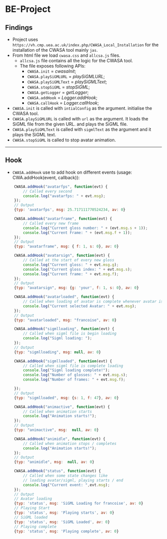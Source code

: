 # BE-Project

## Findings

-   Project uses `https://vh.cmp.uea.ac.uk/index.php/CWASA_Local_Installation` for the installation of the CWASA tool mainly `jas`.
-   From html file we load `cwasa.css` and `allcsa.js` files.
    -   `allcsa.js` file contains all the logic for the CWASA tool.
    -   The file exposes following APIs:
        -   `CWASA.init` = _cwasaInit_;
        -   `CWASA.playSiGMLURL` = _playSiGMLURL_;
        -   `CWASA.playSiGMLText` = _playSiGMLText_;
        -   `CWASA.stopSiGML` = _stopSiGML_;
        -   `CWASA.getLogger` = _getLogger_;
        -   `CWASA.addHook` = _Logger.addHook_;
        -   `CWASA.callHook` = _Logger.callHook_;
-   `CWASA.init` is called with `intialConfig` as the argument. initialise the CWASA tool.
-   `CWASA.playSiGMLURL` is called with `url` as the argument. It loads the SiGML file from the given URL. and plays the SiGML file.
-   `CWASA.playSiGMLText` is called with `sigmlText` as the argument and it plays the SiGML text.
-   `CWASA.stopSiGML` is called to stop avatar animation.

---

## Hook

-   `CWASA.addHook` use to add hook on different events (usage: CWA.addHook(event, callback)):

```javascript
    CWASA.addHook("avatarfps", function(evt) {
        // Called every second
        console.log("avatarfps: " + evt.msg);
    });
    // Output
    {typ: 'avatarfps', msg: 25.717111770524234, av: 0}

    CWASA.addHook("avatarframe", function(evt) {
        // Called every new frame
        console.log("Current gloss number: " + (evt.msg.s + 1));
        console.log("Current Frame: " + (evt.msg.f + 1));
    });
    // Output
    {typ: "avatarframe", msg: { f: 1, s: 0}, av: 0}

    CWASA.addHook("avatarsign", function(evt) {
        // Called at the start of every new gloss
        console.log("Current gloss: " + evt.msg.g);
        console.log("Current gloss index: " + evt.msg.s);
        console.log("Current frame: " + evt.msg.f);
    });
    // Output
    {typ: "avatarsign", msg: {g: 'your', f: 1, s: 0}, av: 0}

    CWASA.addHook("avatarloaded", function(evt) {
        // Called when loading of avatar is complete whenever avatar is changed
        console.log("Current selected Avatar: " + evt.msg);
    });
    // Output
    {typ: "avatarloaded", msg: "francoise", av: 0}

    CWASA.addHook("sigmlloading", function(evt) {
        // Called when sigml file is begin loading
        console.log("Sigml loading: ");
    });
    // Output
    {typ: "sigmlloading", msg: null, av: 0}

    CWASA.addHook("sigmlloaded", function(evt) {
        // Called when sigml file is complete loading
        console.log("Sigml loading complete!");
        console.log("Number of glosses: " + evt.msg.s);
        console.log("Number of frames: " + evt.msg.f);

    });
    // Output
    {typ: "sigmlloaded", msg: {s: 1, f: 47}, av: 0}

    CWASA.addHook("animactive", function(evt) {
        // Called when animation starts
        console.log("Animation starts!");
    });
    // Output
    {typ: "animactive", msg:  null, av: 0}

    CWASA.addHook("animidle", function(evt) {
        // Called when animation stops / completes
        console.log("Animation starts!");
    });
    // Output
    {typ: "animidle", msg:  null, av: 0}

    CWASA.addHook("status", function(evt) {
        // Called when some state changes like
        // loading avatar/sigml, playing starts / end
        console.log("Current event: ",evt.msg);
    });
    // Output
    // Avatar loading
    {typ: 'status', msg: 'SiGML Loading for francoise', av: 0}
    // Playing Start
    {typ: 'status', msg: 'Playing starts', av: 0}
    // SiGML loaded
    {typ: 'status', msg: 'SiGML Loaded', av: 0}
    // Playing complete
    {typ: 'status', msg: 'Playing complete', av: 0}

```

